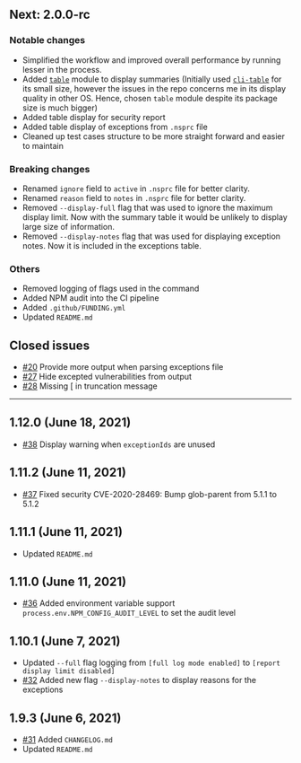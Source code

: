 ## Next: 2.0.0-rc

### Notable changes

* Simplified the workflow and improved overall performance by running lesser in the process.
* Added [`table`](https://www.npmjs.com/package/table) module to display summaries (Initially used [`cli-table`](https://www.npmjs.com/package/cli-table) for its small size, however the issues in the repo concerns me in its display quality in other OS. Hence, chosen `table` module despite its package size is much bigger)
* Added table display for security report
* Added table display of exceptions from `.nsprc` file
* Cleaned up test cases structure to be more straight forward and easier to maintain

### Breaking changes

* Renamed `ignore` field to `active` in `.nsprc` file for better clarity.
* Renamed `reason` field to `notes` in `.nsprc` file for better clarity.
* Removed `--display-full` flag that was used to ignore the maximum display limit. Now with the summary table it would be unlikely to display large size of information.
* Removed `--display-notes` flag that was used for displaying exception notes. Now it is included in the exceptions table.

### Others

* Removed logging of flags used in the command
* Added NPM audit into the CI pipeline
* Added `.github/FUNDING.yml`
* Updated `README.md`

## Closed issues

* [#20](https://github.com/jeemok/better-npm-audit/issues/20) Provide more output when parsing exceptions file
* [#27](https://github.com/jeemok/better-npm-audit/issues/27) Hide excepted vulnerabilities from output
* [#28](https://github.com/jeemok/better-npm-audit/issues/28) Missing [ in truncation message

---

## 1.12.0 (June 18, 2021)

* [#38](https://github.com/jeemok/better-npm-audit/pull/38) Display warning when `exceptionIds` are unused

## 1.11.2 (June 11, 2021)

* [#37](https://github.com/jeemok/better-npm-audit/pull/37) Fixed security CVE-2020-28469: Bump glob-parent from 5.1.1 to 5.1.2

## 1.11.1 (June 11, 2021)

* Updated `README.md`

## 1.11.0 (June 11, 2021)

* [#36](https://github.com/jeemok/better-npm-audit/pull/36) Added environment variable support `process.env.NPM_CONFIG_AUDIT_LEVEL` to set the audit level

## 1.10.1 (June 7, 2021)

* Updated `--full` flag logging from `[full log mode enabled]` to `[report display limit disabled]`
* [#32](https://github.com/jeemok/better-npm-audit/issues/32) Added new flag `--display-notes` to display reasons for the exceptions

## 1.9.3 (June 6, 2021)

* [#31](https://github.com/jeemok/better-npm-audit/issues/31) Added `CHANGELOG.md`
* Updated `README.md`